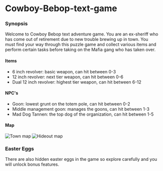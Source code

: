 # Cowboy-Bebop-text-game


### Synopsis
Welcome to Cowboy Bebop text adventure game. You are an ex-sheriff who has come out of retirement due to new trouble brewing up in town. You must find your way through this puzzle game and collect various items and perform certain tasks before taking on the Mafia gang who has taken over.


#### Items
- 6 inch revolver: basic weapon, can hit between 0-3
- 12 inch revolver: next tier weapon, can hit between 0-6
- Dual 12 inch revolver: highest tier weapon, can hit between 6-12


#### NPC's
- Goon: lowest grunt on the totem pole, can hit between 0-2
- Middle management goon: manages the goons, can hit between 1-3
- Mad Dog Tannen: the top dog of the organization, can hit between 1-5

#### Map
![Town map](http://i.imgur.com/B4gTeI8.png)
![Hideout map](http://i.imgur.com/hDe6eWP.png)

### Easter Eggs
There are also hidden easter eggs in the game so explore carefully and you will unlock bonus features.

